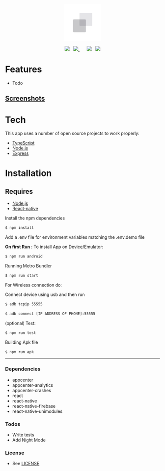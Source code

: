 <p align="center">
  <img width="120px" src=".github/logo.png" />
</p>
<p align="center">
 <img src="https://upload.wikimedia.org/wikipedia/commons/3/34/Android_Studio_icon.svg" height="22">&nbsp;&nbsp;
 <a href="https://install.appcenter.ms/users/mzeroes/apps/minze-2/distribution_groups/public%20preview">
  <img
      src="https://build.appcenter.ms/v0.1/apps/75f79544-14d2-4cd5-9750-2b228d36230d/branches/master/badge" />
  </a>&nbsp;&nbsp;&nbsp;&nbsp;&nbsp;
  <img src="https://upload.wikimedia.org/wikipedia/commons/d/df/Apple-Apple.svg" height="22">&nbsp;&nbsp;
   <a href="https://install.appcenter.ms/users/mzeroes/apps/minze-1/distribution_groups/public%20preview">
  <img
      src="https://build.appcenter.ms/v0.1/apps/3e39cb42-80f1-4d25-a1df-11e84edf4773/branches/master/badge" />
  </a>
</p>


# Features
- Todo

## [Screenshots](.github/screenshots)

# Tech

This app uses a number of open source projects to work properly:
* [TypeScript]
* [Node.js]
* [Express]

# Installation

## Requires

 - [Node.js](https://nodejs.org/)
 - [React-native](https://facebook.github.io/react-native/)

Install the npm dependencies

```sh
$ npm install
```
Add a .env file for environment variables
matching the .env.demo file

**On first Run** :
To install App on Device/Emulator:
```sh
$ npm run android
```

Running Metro Bundler

```sh
$ npm run start
```
For Wireless connection do:

Connect device using usb and then run
```sh
$ adb tcpip 55555
```

```sh
$ adb connect [IP ADDRESS OF PHONE]:55555
```

(optional) Test:
```sh
$ npm run test
```

Building Apk file
```sh
$ npm run apk
```
---

### Dependencies
- appcenter
- appcenter-analytics
- appcenter-crashes
- react
- react-native
- react-native-firebase
- react-native-unimodules


### Todos

 - Write tests
 - Add Night Mode

### License

- See [LICENSE](/LICENSE)

[//]: # ()
   [node.js]: <http://nodejs.org>
   [TypeScript]: <https://www.typescriptlang.org/>
   [express]: <http://expressjs.com>
